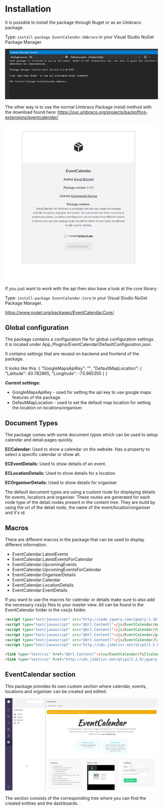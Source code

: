 # Installation

It is possible to install the package through Nuget or as an Umbraco package.

Type: `install-package EventCalendar.Umbraco` in your Visual Studio NuGet Package Manager.

![nuget](assets/nuget.png)

The other way is to use the normal Umbraco Package install method with the download found here: https://our.umbraco.org/projects/backoffice-extensions/eventcalendar/

![package](assets/package.png)

If you just want to work with the api then also have a look at the core library:

Type: `install-package EventCalendar.Core` in your Visual Studio NuGet Package Manager.

https://www.nuget.org/packages/EventCalendar.Core/

## Global configuration

The package contains a configuration file for global configuration settings. It is located under App_Plugins/EventCalendar/DefaultConfiguration.json.

It contains settings that are reused on backend and frontend of the package.

It looks like this:
{
	"GoogleMapsApiKey": "",
	"DefaultMapLocation": {
		"Latitude": 40.782865,
		"Longitude": -73.965355
	}
}

__*Current settings:*__
* GoogleMapsApiKey - used for setting the api key to use google maps features of the package.
* DefaultMapLocation - used to set the default map location for setting the location on locations/organiser.

## Document Types

The package comes with some document types which can be used to setup calendar and detail pages quickly.

__ECCalendar:__ Used to show a calendar on the website. Has a property to select a specific calendar or show all.

__ECEventDetails:__ Used to show details of an event.

__ECLocationDetails:__ Used to show details for a location.

__ECOrganiserDetails:__ Used to show details for organiser

The default document types are using a custom route for displaying details for events, locations and organiser. These routes are generated for each node type of the detail nodes present in the content tree. They are build by using the url of the detail node, the name of the event/location/organiser and it's id.

## Macros

There are different macros in the package that can be used to display different information.

* EventCalendar.LatestEvents
* EventCalendar.LatestEventsForCalendar
* EventCalendar.UpcomingEvents
* EventCalendar.UpcomingEventsForCalendar
* EventCalendar.OrganiserDetails
* EventCalendar.Calendar
* EventCalendar.LocationDetails
* EventCalendar.EventDetails

If you want to use the macros for calendar or details make sure to also add the necessary css/js files to your master view. All can be found in the EventCalendar folder in the css/js folder.

```html
<script type="text/javascript" src="http://code.jquery.com/jquery-1.10.2.min.js"></script>
<script type="text/javascript" src="@Url.Content("~/js/EventCalendar/moment.min.js")"></script>
<script type="text/javascript" src="@Url.Content("~/js/EventCalendar/fullcalendar.min.js")"></script>
<script type="text/javascript" src="@Url.Content("~/js/EventCalendar/gcal.js")"></script>
<script type="text/javascript" src="@Url.Content("~/js/EventCalendar/lang-all.js")"></script>
<script type="text/javascript" src="http://cdn.jsdelivr.net/qtip2/2.2.0/jquery.qtip.min.js"></script>
```

```html
<link type="text/css" href="@Url.Content("~/css/EventCalendar/fullcalendar.css")" rel="stylesheet" />
<link type="text/css" href="http://cdn.jsdelivr.net/qtip2/2.2.0/jquery.qtip.min.css" rel="stylesheet" />
```

## EventCalendar section
This package provides its own custom section where calendar, events, locations and organiser can be created and edited.

![nuget](assets/Section.png)

The section consists of the corresponding tree where you can find the created entities and the dashboards.